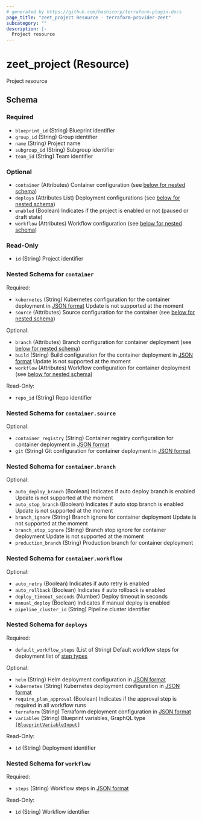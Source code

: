 ```yaml
---
# generated by https://github.com/hashicorp/terraform-plugin-docs
page_title: "zeet_project Resource - terraform-provider-zeet"
subcategory: ""
description: |-
  Project resource
---
```


# zeet_project (Resource)

Project resource



<!-- schema generated by tfplugindocs -->
## Schema

### Required

- `blueprint_id` (String) Blueprint identifier
- `group_id` (String) Group identifier
- `name` (String) Project name
- `subgroup_id` (String) Subgroup identifier
- `team_id` (String) Team identifier

### Optional

- `container` (Attributes) Container configuration (see [below for nested schema](#nestedatt--container))
- `deploys` (Attributes List) Deployment configurations (see [below for nested schema](#nestedatt--deploys))
- `enabled` (Boolean) Indicates if the project is enabled or not (paused or draft state)
- `workflow` (Attributes) Workflow configuration (see [below for nested schema](#nestedatt--workflow))

### Read-Only

- `id` (String) Project identifier

<a id="nestedatt--container"></a>
### Nested Schema for `container`

Required:

- `kubernetes` (String) Kubernetes configuration for the container deployment in [JSON format](https://docs.zeet.co/0.1.0/graphql/inputs/resource-kubernetes-input/)
Update is not supported at the moment
- `source` (Attributes) Source configuration for the container (see [below for nested schema](#nestedatt--container--source))

Optional:

- `branch` (Attributes) Branch configuration for container deployment (see [below for nested schema](#nestedatt--container--branch))
- `build` (String) Build configuration for the container deployment in [JSON format](https://docs.zeet.co/0.1.0/graphql/inputs/resource-build-input/)
Update is not supported at the moment
- `workflow` (Attributes) Workflow configuration for container deployment (see [below for nested schema](#nestedatt--container--workflow))

Read-Only:

- `repo_id` (String) Repo identifier

<a id="nestedatt--container--source"></a>
### Nested Schema for `container.source`

Optional:

- `container_registry` (String) Container registry configuration for container deployment in [JSON format](https://docs.zeet.co/0.1.0/graphql/inputs/container-registry-source-input/)
- `git` (String) Git configuration for container deployment in [JSON format](https://docs.zeet.co/0.1.0/graphql/inputs/git-source-input/)


<a id="nestedatt--container--branch"></a>
### Nested Schema for `container.branch`

Optional:

- `auto_deploy_branch` (Boolean) Indicates if auto deploy branch is enabled
Update is not supported at the moment
- `auto_stop_branch` (Boolean) Indicates if auto stop branch is enabled
Update is not supported at the moment
- `branch_ignore` (String) Branch ignore for container deployment
Update is not supported at the moment
- `branch_stop_ignore` (String) Branch stop ignore for container deployment
Update is not supported at the moment
- `production_branch` (String) Production branch for container deployment


<a id="nestedatt--container--workflow"></a>
### Nested Schema for `container.workflow`

Optional:

- `auto_retry` (Boolean) Indicates if auto retry is enabled
- `auto_rollback` (Boolean) Indicates if auto rollback is enabled
- `deploy_timeout_seconds` (Number) Deploy timeout in seconds
- `manual_deploy` (Boolean) Indicates if manual deploy is enabled
- `pipeline_cluster_id` (String) Pipeline cluster identifier



<a id="nestedatt--deploys"></a>
### Nested Schema for `deploys`

Required:

- `default_workflow_steps` (List of String) Default workflow steps for deployment list of [step types](https://docs.zeet.co/graphql/enums/blueprint-driver-workflow-step-action/)

Optional:

- `helm` (String) Helm deployment configuration in [JSON format](https://docs.zeet.co/graphql/inputs/deployment-configuration-kubernetes-helm-input/)
- `kubernetes` (String) Kubernetes deployment configuration in [JSON format](https://docs.zeet.co/graphql/inputs/deployment-configuration-kubernetes-input/)
- `require_plan_approval` (Boolean) Indicates if the approval step is required in all workflow runs
- `terraform` (String) Terraform deployment configuration in [JSON format](https://docs.zeet.co/graphql/inputs/deployment-configuration-terraform-input/)
- `variables` (String) Blueprint variables, GraphQL type [`[BlueprintVariableInput]`](https://docs.zeet.co/graphql/inputs/blueprint-variable-input/)

Read-Only:

- `id` (String) Deployment identifier


<a id="nestedatt--workflow"></a>
### Nested Schema for `workflow`

Required:

- `steps` (String) Workflow steps in [JSON format](https://docs.zeet.co/graphql/objects/workflow-step-definition/)

Read-Only:

- `id` (String) Workflow identifier
